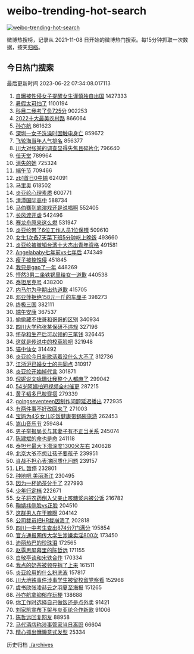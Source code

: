 # weibo-trending-hot-search

[![weibo-trending-hot-search](https://github.com/ameizi/weibo-trending-hot-search/actions/workflows/ci.yml/badge.svg)](https://github.com/ameizi/weibo-trending-hot-search/actions/workflows/ci.yml)

微博热搜榜，记录从 2021-11-08 日开始的微博热门搜索。每15分钟抓取一次数据，按天[归档](./archives)。

## 今日热门搜索

<!-- BEGIN --> 
最后更新时间 2023-06-22 07:34:08.017113 
1. [自曝被性侵女子提醒女生谨慎独自出国](https://s.weibo.com/weibo?q=%23%E8%87%AA%E6%9B%9D%E8%A2%AB%E6%80%A7%E4%BE%B5%E5%A5%B3%E5%AD%90%E6%8F%90%E9%86%92%E5%A5%B3%E7%94%9F%E8%B0%A8%E6%85%8E%E7%8B%AC%E8%87%AA%E5%87%BA%E5%9B%BD%23&t=31&band_rank=1&Refer=top) 1427333
1. [暑假太可怕了](https://s.weibo.com/weibo?q=%E6%9A%91%E5%81%87%E5%A4%AA%E5%8F%AF%E6%80%95%E4%BA%86&t=31&band_rank=12&Refer=top) 1100194
1. [科目二我考了负725分](https://s.weibo.com/weibo?q=%23%E7%A7%91%E7%9B%AE%E4%BA%8C%E6%88%91%E8%80%83%E4%BA%86%E8%B4%9F725%E5%88%86%23&t=31&band_rank=2&Refer=top) 902253
1. [2022十大最美农村路](https://s.weibo.com/weibo?q=%232022%E5%8D%81%E5%A4%A7%E6%9C%80%E7%BE%8E%E5%86%9C%E6%9D%91%E8%B7%AF%23&t=31&band_rank=3&Refer=top) 866064
1. [孙亦航](https://s.weibo.com/weibo?q=%E5%AD%99%E4%BA%A6%E8%88%AA&t=31&band_rank=4&Refer=top) 861623
1. [深圳一女子洗澡时因触电身亡](https://s.weibo.com/weibo?q=%23%E6%B7%B1%E5%9C%B3%E4%B8%80%E5%A5%B3%E5%AD%90%E6%B4%97%E6%BE%A1%E6%97%B6%E5%9B%A0%E8%A7%A6%E7%94%B5%E8%BA%AB%E4%BA%A1%23&t=31&band_rank=5&Refer=top) 859672
1. [飞轮海当年人气排名](https://s.weibo.com/weibo?q=%23%E9%A3%9E%E8%BD%AE%E6%B5%B7%E5%BD%93%E5%B9%B4%E4%BA%BA%E6%B0%94%E6%8E%92%E5%90%8D%23&t=31&band_rank=6&Refer=top) 856377
1. [川大对张某的调查显得失焦且碎片化](https://s.weibo.com/weibo?q=%23%E5%B7%9D%E5%A4%A7%E5%AF%B9%E5%BC%A0%E6%9F%90%E7%9A%84%E8%B0%83%E6%9F%A5%E6%98%BE%E5%BE%97%E5%A4%B1%E7%84%A6%E4%B8%94%E7%A2%8E%E7%89%87%E5%8C%96%23&t=31&band_rank=16&Refer=top) 796640
1. [任天堂](https://s.weibo.com/weibo?q=%E4%BB%BB%E5%A4%A9%E5%A0%82&t=31&band_rank=7&Refer=top) 789964
1. [消失的她](https://s.weibo.com/weibo?q=%E6%B6%88%E5%A4%B1%E7%9A%84%E5%A5%B9&t=31&band_rank=8&Refer=top) 725324
1. [端午节](https://s.weibo.com/weibo?q=%E7%AB%AF%E5%8D%88%E8%8A%82&t=31&band_rank=2&Refer=top) 709466
1. [zb1首日0中输](https://s.weibo.com/weibo?q=%23zb1%E9%A6%96%E6%97%A50%E4%B8%AD%E8%BE%93%23&t=31&band_rank=32&Refer=top) 624091
1. [马里奥](https://s.weibo.com/weibo?q=%E9%A9%AC%E9%87%8C%E5%A5%A5&t=31&band_rank=18&Refer=top) 618502
1. [炎亚纶心理素质](https://s.weibo.com/weibo?q=%23%E7%82%8E%E4%BA%9A%E7%BA%B6%E5%BF%83%E7%90%86%E7%B4%A0%E8%B4%A8%23&t=31&band_rank=22&Refer=top) 600771
1. [清潭国际高中](https://s.weibo.com/weibo?q=%E6%B8%85%E6%BD%AD%E5%9B%BD%E9%99%85%E9%AB%98%E4%B8%AD&t=31&band_rank=9&Refer=top) 588734
1. [马伯骞到底演戏还是说唱啊](https://s.weibo.com/weibo?q=%23%E9%A9%AC%E4%BC%AF%E9%AA%9E%E5%88%B0%E5%BA%95%E6%BC%94%E6%88%8F%E8%BF%98%E6%98%AF%E8%AF%B4%E5%94%B1%E5%95%8A%23&t=31&band_rank=18&Refer=top) 552405
1. [长风渡开虐](https://s.weibo.com/weibo?q=%23%E9%95%BF%E9%A3%8E%E6%B8%A1%E5%BC%80%E8%99%90%23&t=31&band_rank=10&Refer=top) 542496
1. [赛龙舟原来这么燃](https://s.weibo.com/weibo?q=%23%E8%B5%9B%E9%BE%99%E8%88%9F%E5%8E%9F%E6%9D%A5%E8%BF%99%E4%B9%88%E7%87%83%23&t=31&band_rank=3&Refer=top) 531947
1. [炎亚纶带了6位工作人员1位保镖](https://s.weibo.com/weibo?q=%23%E7%82%8E%E4%BA%9A%E7%BA%B6%E5%B8%A6%E4%BA%866%E4%BD%8D%E5%B7%A5%E4%BD%9C%E4%BA%BA%E5%91%981%E4%BD%8D%E4%BF%9D%E9%95%96%23&t=31&band_rank=11&Refer=top) 509610
1. [女生1次备7天菜下班5分钟吃上晚饭](https://s.weibo.com/weibo?q=%23%E5%A5%B3%E7%94%9F1%E6%AC%A1%E5%A4%877%E5%A4%A9%E8%8F%9C%E4%B8%8B%E7%8F%AD5%E5%88%86%E9%92%9F%E5%90%83%E4%B8%8A%E6%99%9A%E9%A5%AD%23&t=31&band_rank=16&Refer=top) 493660
1. [炎亚纶被撤销台湾十大杰出青年资格](https://s.weibo.com/weibo?q=%23%E7%82%8E%E4%BA%9A%E7%BA%B6%E8%A2%AB%E6%92%A4%E9%94%80%E5%8F%B0%E6%B9%BE%E5%8D%81%E5%A4%A7%E6%9D%B0%E5%87%BA%E9%9D%92%E5%B9%B4%E8%B5%84%E6%A0%BC%23&t=31&band_rank=22&Refer=top) 491581
1. [Angelababy七年前vs七年后](https://s.weibo.com/weibo?q=%23Angelababy%E4%B8%83%E5%B9%B4%E5%89%8Dvs%E4%B8%83%E5%B9%B4%E5%90%8E%23&t=31&band_rank=40&Refer=top) 474349
1. [瘦子被控性侵](https://s.weibo.com/weibo?q=%23%E7%98%A6%E5%AD%90%E8%A2%AB%E6%8E%A7%E6%80%A7%E4%BE%B5%23&t=31&band_rank=27&Refer=top) 451845
1. [我只是gap了一年](https://s.weibo.com/weibo?q=%E6%88%91%E5%8F%AA%E6%98%AFgap%E4%BA%86%E4%B8%80%E5%B9%B4&t=31&band_rank=13&Refer=top) 448269
1. [怦然3男二坐铁锅里给女一道歉](https://s.weibo.com/weibo?q=%23%E6%80%A6%E7%84%B63%E7%94%B7%E4%BA%8C%E5%9D%90%E9%93%81%E9%94%85%E9%87%8C%E7%BB%99%E5%A5%B3%E4%B8%80%E9%81%93%E6%AD%89%23&t=31&band_rank=14&Refer=top) 440538
1. [泰坦尼克号](https://s.weibo.com/weibo?q=%E6%B3%B0%E5%9D%A6%E5%B0%BC%E5%85%8B%E5%8F%B7&t=31&band_rank=15&Refer=top) 438200
1. [内马尔为孕期出轨道歉](https://s.weibo.com/weibo?q=%E5%86%85%E9%A9%AC%E5%B0%94%E4%B8%BA%E5%AD%95%E6%9C%9F%E5%87%BA%E8%BD%A8%E9%81%93%E6%AD%89&t=31&band_rank=10&Refer=top) 415705
1. [邓亚萍拒绝158元一斤的车厘子](https://s.weibo.com/weibo?q=%23%E9%82%93%E4%BA%9A%E8%90%8D%E6%8B%92%E7%BB%9D158%E5%85%83%E4%B8%80%E6%96%A4%E7%9A%84%E8%BD%A6%E5%8E%98%E5%AD%90%23&t=31&band_rank=17&Refer=top) 398273
1. [终极三国](https://s.weibo.com/weibo?q=%E7%BB%88%E6%9E%81%E4%B8%89%E5%9B%BD&t=31&band_rank=26&Refer=top) 382111
1. [端午安康](https://s.weibo.com/weibo?q=%E7%AB%AF%E5%8D%88%E5%AE%89%E5%BA%B7&t=31&band_rank=7&Refer=top) 367537
1. [偷偷藏不住哥和哥哥的区别](https://s.weibo.com/weibo?q=%23%E5%81%B7%E5%81%B7%E8%97%8F%E4%B8%8D%E4%BD%8F%E5%93%A5%E5%92%8C%E5%93%A5%E5%93%A5%E7%9A%84%E5%8C%BA%E5%88%AB%23&t=31&band_rank=19&Refer=top) 340934
1. [四川大学称张某保研不违规](https://s.weibo.com/weibo?q=%23%E5%9B%9B%E5%B7%9D%E5%A4%A7%E5%AD%A6%E7%A7%B0%E5%BC%A0%E6%9F%90%E4%BF%9D%E7%A0%94%E4%B8%8D%E8%BF%9D%E8%A7%84%23&t=31&band_rank=20&Refer=top) 327196
1. [怀孕和生产后可以领的三笔钱](https://s.weibo.com/weibo?q=%E6%80%80%E5%AD%95%E5%92%8C%E7%94%9F%E4%BA%A7%E5%90%8E%E5%8F%AF%E4%BB%A5%E9%A2%86%E7%9A%84%E4%B8%89%E7%AC%94%E9%92%B1&t=31&band_rank=21&Refer=top) 326445
1. [这就是传说中的校草脸吧](https://s.weibo.com/weibo?q=%23%E8%BF%99%E5%B0%B1%E6%98%AF%E4%BC%A0%E8%AF%B4%E4%B8%AD%E7%9A%84%E6%A0%A1%E8%8D%89%E8%84%B8%E5%90%A7%23&t=31&band_rank=23&Refer=top) 321948
1. [猫中仙女](https://s.weibo.com/weibo?q=%E7%8C%AB%E4%B8%AD%E4%BB%99%E5%A5%B3&t=31&band_rank=24&Refer=top) 314492
1. [炎亚纶今日新歌活着没什么大不了](https://s.weibo.com/weibo?q=%23%E7%82%8E%E4%BA%9A%E7%BA%B6%E4%BB%8A%E6%97%A5%E6%96%B0%E6%AD%8C%E6%B4%BB%E7%9D%80%E6%B2%A1%E4%BB%80%E4%B9%88%E5%A4%A7%E4%B8%8D%E4%BA%86%23&t=31&band_rank=25&Refer=top) 312736
1. [江浙沪已婚女士的共同点](https://s.weibo.com/weibo?q=%23%E6%B1%9F%E6%B5%99%E6%B2%AA%E5%B7%B2%E5%A9%9A%E5%A5%B3%E5%A3%AB%E7%9A%84%E5%85%B1%E5%90%8C%E7%82%B9%23&t=31&band_rank=27&Refer=top) 310917
1. [炎亚纶开始掉代言](https://s.weibo.com/weibo?q=%23%E7%82%8E%E4%BA%9A%E7%BA%B6%E5%BC%80%E5%A7%8B%E6%8E%89%E4%BB%A3%E8%A8%80%23&t=31&band_rank=28&Refer=top) 301871
1. [倪妮说文咏珊让我整个人都麻了](https://s.weibo.com/weibo?q=%23%E5%80%AA%E5%A6%AE%E8%AF%B4%E6%96%87%E5%92%8F%E7%8F%8A%E8%AE%A9%E6%88%91%E6%95%B4%E4%B8%AA%E4%BA%BA%E9%83%BD%E9%BA%BB%E4%BA%86%23&t=31&band_rank=29&Refer=top) 299042
1. [54岁阿姨拍短视频全村催更](https://s.weibo.com/weibo?q=%2354%E5%B2%81%E9%98%BF%E5%A7%A8%E6%8B%8D%E7%9F%AD%E8%A7%86%E9%A2%91%E5%85%A8%E6%9D%91%E5%82%AC%E6%9B%B4%23&t=31&band_rank=30&Refer=top) 287215
1. [黄子韬多巴胺穿搭](https://s.weibo.com/weibo?q=%23%E9%BB%84%E5%AD%90%E9%9F%AC%E5%A4%9A%E5%B7%B4%E8%83%BA%E7%A9%BF%E6%90%AD%23&t=31&band_rank=31&Refer=top) 279339
1. [goingseventeen因制作问题延迟播出](https://s.weibo.com/weibo?q=%23goingseventeen%E5%9B%A0%E5%88%B6%E4%BD%9C%E9%97%AE%E9%A2%98%E5%BB%B6%E8%BF%9F%E6%92%AD%E5%87%BA%23&t=31&band_rank=33&Refer=top) 272935
1. [有两件事不好改回来了](https://s.weibo.com/weibo?q=%E6%9C%89%E4%B8%A4%E4%BB%B6%E4%BA%8B%E4%B8%8D%E5%A5%BD%E6%94%B9%E5%9B%9E%E6%9D%A5%E4%BA%86&t=31&band_rank=34&Refer=top) 271003
1. [宝妈为4岁女儿吃饭健康带锅碗旅游](https://s.weibo.com/weibo?q=%23%E5%AE%9D%E5%A6%88%E4%B8%BA4%E5%B2%81%E5%A5%B3%E5%84%BF%E5%90%83%E9%A5%AD%E5%81%A5%E5%BA%B7%E5%B8%A6%E9%94%85%E7%A2%97%E6%97%85%E6%B8%B8%23&t=31&band_rank=28&Refer=top) 262453
1. [嵩山音乐节](https://s.weibo.com/weibo?q=%E5%B5%A9%E5%B1%B1%E9%9F%B3%E4%B9%90%E8%8A%82&t=31&band_rank=32&Refer=top) 259484
1. [男子举报局长与其妻子有不正当关系](https://s.weibo.com/weibo?q=%23%E7%94%B7%E5%AD%90%E4%B8%BE%E6%8A%A5%E5%B1%80%E9%95%BF%E4%B8%8E%E5%85%B6%E5%A6%BB%E5%AD%90%E6%9C%89%E4%B8%8D%E6%AD%A3%E5%BD%93%E5%85%B3%E7%B3%BB%23&t=31&band_rank=35&Refer=top) 245074
1. [陈建斌的命也是命](https://s.weibo.com/weibo?q=%23%E9%99%88%E5%BB%BA%E6%96%8C%E7%9A%84%E5%91%BD%E4%B9%9F%E6%98%AF%E5%91%BD%23&t=31&band_rank=36&Refer=top) 241118
1. [泰坦号最大下潜深度1300米左右](https://s.weibo.com/weibo?q=%E6%B3%B0%E5%9D%A6%E5%8F%B7%E6%9C%80%E5%A4%A7%E4%B8%8B%E6%BD%9C%E6%B7%B1%E5%BA%A61300%E7%B1%B3%E5%B7%A6%E5%8F%B3&t=31&band_rank=39&Refer=top) 240628
1. [北京大爷不想让孩子要孩子](https://s.weibo.com/weibo?q=%23%E5%8C%97%E4%BA%AC%E5%A4%A7%E7%88%B7%E4%B8%8D%E6%83%B3%E8%AE%A9%E5%AD%A9%E5%AD%90%E8%A6%81%E5%AD%A9%E5%AD%90%23&t=31&band_rank=42&Refer=top) 239951
1. [肖战不担心表演同质化问题](https://s.weibo.com/weibo?q=%23%E8%82%96%E6%88%98%E4%B8%8D%E6%8B%85%E5%BF%83%E8%A1%A8%E6%BC%94%E5%90%8C%E8%B4%A8%E5%8C%96%E9%97%AE%E9%A2%98%23&t=31&band_rank=24&Refer=top) 239157
1. [LPL 暂停](https://s.weibo.com/weibo?q=LPL%20%E6%9A%82%E5%81%9C&t=31&band_rank=37&Refer=top) 232801
1. [种地吧 美丽浙江](https://s.weibo.com/weibo?q=%E7%A7%8D%E5%9C%B0%E5%90%A7%20%E7%BE%8E%E4%B8%BD%E6%B5%99%E6%B1%9F&t=31&band_rank=44&Refer=top) 230495
1. [因为一杯奶茶分手了](https://s.weibo.com/weibo?q=%E5%9B%A0%E4%B8%BA%E4%B8%80%E6%9D%AF%E5%A5%B6%E8%8C%B6%E5%88%86%E6%89%8B%E4%BA%86&t=31&band_rank=38&Refer=top) 227993
1. [少年行定档](https://s.weibo.com/weibo?q=%23%E5%B0%91%E5%B9%B4%E8%A1%8C%E5%AE%9A%E6%A1%A3%23&t=31&band_rank=50&Refer=top) 222671
1. [女子将农药倒入父亲止咳糖浆内被公诉](https://s.weibo.com/weibo?q=%23%E5%A5%B3%E5%AD%90%E5%B0%86%E5%86%9C%E8%8D%AF%E5%80%92%E5%85%A5%E7%88%B6%E4%BA%B2%E6%AD%A2%E5%92%B3%E7%B3%96%E6%B5%86%E5%86%85%E8%A2%AB%E5%85%AC%E8%AF%89%23&t=31&band_rank=40&Refer=top) 216782
1. [鞠婧祎侧脸vs正脸](https://s.weibo.com/weibo?q=%23%E9%9E%A0%E5%A9%A7%E7%A5%8E%E4%BE%A7%E8%84%B8vs%E6%AD%A3%E8%84%B8%23&t=31&band_rank=45&Refer=top) 204510
1. [这群男人在干嘛啊](https://s.weibo.com/weibo?q=%23%E8%BF%99%E7%BE%A4%E7%94%B7%E4%BA%BA%E5%9C%A8%E5%B9%B2%E5%98%9B%E5%95%8A%23&t=31&band_rank=41&Refer=top) 204142
1. [公司裁员把HR裁崩溃了](https://s.weibo.com/weibo?q=%23%E5%85%AC%E5%8F%B8%E8%A3%81%E5%91%98%E6%8A%8AHR%E8%A3%81%E5%B4%A9%E6%BA%83%E4%BA%86%23&t=31&band_rank=42&Refer=top) 202818
1. [四川一中考生查出874分7门满分](https://s.weibo.com/weibo?q=%23%E5%9B%9B%E5%B7%9D%E4%B8%80%E4%B8%AD%E8%80%83%E7%94%9F%E6%9F%A5%E5%87%BA874%E5%88%867%E9%97%A8%E6%BB%A1%E5%88%86%23&t=31&band_rank=43&Refer=top) 195854
1. [官方通报网传大学生涉嫌卖淫800次](https://s.weibo.com/weibo?q=%23%E5%AE%98%E6%96%B9%E9%80%9A%E6%8A%A5%E7%BD%91%E4%BC%A0%E5%A4%A7%E5%AD%A6%E7%94%9F%E6%B6%89%E5%AB%8C%E5%8D%96%E6%B7%AB800%E6%AC%A1%23&t=31&band_rank=45&Refer=top) 173450
1. [迪丽热巴的珍珠泪](https://s.weibo.com/weibo?q=%23%E8%BF%AA%E4%B8%BD%E7%83%AD%E5%B7%B4%E7%9A%84%E7%8F%8D%E7%8F%A0%E6%B3%AA%23&t=31&band_rank=46&Refer=top) 172565
1. [赵露思屏幕里的陈哲远](https://s.weibo.com/weibo?q=%23%E8%B5%B5%E9%9C%B2%E6%80%9D%E5%B1%8F%E5%B9%95%E9%87%8C%E7%9A%84%E9%99%88%E5%93%B2%E8%BF%9C%23&t=31&band_rank=47&Refer=top) 171155
1. [白敬亭谈和宋轶合作](https://s.weibo.com/weibo?q=%23%E7%99%BD%E6%95%AC%E4%BA%AD%E8%B0%88%E5%92%8C%E5%AE%8B%E8%BD%B6%E5%90%88%E4%BD%9C%23&t=31&band_rank=48&Refer=top) 170334
1. [我点的奶茶被领导捎了上来](https://s.weibo.com/weibo?q=%23%E6%88%91%E7%82%B9%E7%9A%84%E5%A5%B6%E8%8C%B6%E8%A2%AB%E9%A2%86%E5%AF%BC%E6%8D%8E%E4%BA%86%E4%B8%8A%E6%9D%A5%23&t=31&band_rank=49&Refer=top) 161511
1. [炎亚纶用的什么粉底液](https://s.weibo.com/weibo?q=%23%E7%82%8E%E4%BA%9A%E7%BA%B6%E7%94%A8%E7%9A%84%E4%BB%80%E4%B9%88%E7%B2%89%E5%BA%95%E6%B6%B2%23&t=31&band_rank=31&Refer=top) 157817
1. [川大地铁事件涉事学生被留校留党察看](https://s.weibo.com/weibo?q=%23%E5%B7%9D%E5%A4%A7%E5%9C%B0%E9%93%81%E4%BA%8B%E4%BB%B6%E6%B6%89%E4%BA%8B%E5%AD%A6%E7%94%9F%E8%A2%AB%E7%95%99%E6%A0%A1%E7%95%99%E5%85%9A%E5%AF%9F%E7%9C%8B%23&t=31&band_rank=49&Refer=top) 152968
1. [虞书欣张凌赫云之羽夏至海报](https://s.weibo.com/weibo?q=%23%E8%99%9E%E4%B9%A6%E6%AC%A3%E5%BC%A0%E5%87%8C%E8%B5%AB%E4%BA%91%E4%B9%8B%E7%BE%BD%E5%A4%8F%E8%87%B3%E6%B5%B7%E6%8A%A5%23&t=31&band_rank=50&Refer=top) 151265
1. [孙亦航拿抑郁症玩梗](https://s.weibo.com/weibo?q=%23%E5%AD%99%E4%BA%A6%E8%88%AA%E6%8B%BF%E6%8A%91%E9%83%81%E7%97%87%E7%8E%A9%E6%A2%97%23&t=31&band_rank=49&Refer=top) 138688
1. [你工作时选择自己做饭还是点外卖](https://s.weibo.com/weibo?q=%23%E4%BD%A0%E5%B7%A5%E4%BD%9C%E6%97%B6%E9%80%89%E6%8B%A9%E8%87%AA%E5%B7%B1%E5%81%9A%E9%A5%AD%E8%BF%98%E6%98%AF%E7%82%B9%E5%A4%96%E5%8D%96%23&t=31&band_rank=49&Refer=top) 91421
1. [刘家凯宣布下架与炎亚纶合作新歌](https://s.weibo.com/weibo?q=%23%E5%88%98%E5%AE%B6%E5%87%AF%E5%AE%A3%E5%B8%83%E4%B8%8B%E6%9E%B6%E4%B8%8E%E7%82%8E%E4%BA%9A%E7%BA%B6%E5%90%88%E4%BD%9C%E6%96%B0%E6%AD%8C%23&t=31&band_rank=42&Refer=top) 91006
1. [陈哲远回复网友](https://s.weibo.com/weibo?q=%23%E9%99%88%E5%93%B2%E8%BF%9C%E5%9B%9E%E5%A4%8D%E7%BD%91%E5%8F%8B%23&t=31&band_rank=46&Refer=top) 88958
1. [马代酒店称涉事管家当日离职](https://s.weibo.com/weibo?q=%23%E9%A9%AC%E4%BB%A3%E9%85%92%E5%BA%97%E7%A7%B0%E6%B6%89%E4%BA%8B%E7%AE%A1%E5%AE%B6%E5%BD%93%E6%97%A5%E7%A6%BB%E8%81%8C%23&t=31&band_rank=46&Refer=top) 66604
1. [精心抓出慵懒意式发型](https://s.weibo.com/weibo?q=%E7%B2%BE%E5%BF%83%E6%8A%93%E5%87%BA%E6%85%B5%E6%87%92%E6%84%8F%E5%BC%8F%E5%8F%91%E5%9E%8B&t=31&band_rank=50&Refer=top) 25334
<!-- END -->

历史归档 [./archives](./archives)

